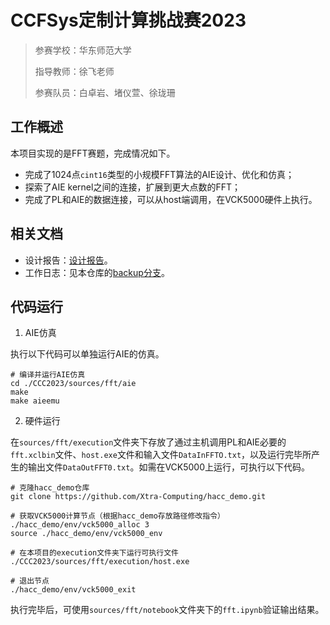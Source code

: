 # CCFSys定制计算挑战赛2023

> 参赛学校：华东师范大学
> 
> 指导教师：徐飞老师
> 
> 参赛队员：白卓岩、堵仪萱、徐珑珊

## 工作概述

本项目实现的是FFT赛题，完成情况如下。

- 完成了1024点`cint16`类型的小规模FFT算法的AIE设计、优化和仿真；
- 探索了AIE kernel之间的连接，扩展到更大点数的FFT；
- 完成了PL和AIE的数据连接，可以从host端调用，在VCK5000硬件上执行。

## 相关文档
- 设计报告：[设计报告](https://github.com/abuqiqi/CCC2023/blob/main/%E8%AE%BE%E8%AE%A1%E6%8A%A5%E5%91%8A.pdf)。
- 工作日志：见本仓库的[backup分支](https://github.com/abuqiqi/CCC2023/tree/backup)。

## 代码运行
1. AIE仿真

执行以下代码可以单独运行AIE的仿真。

```shell
# 编译并运行AIE仿真
cd ./CCC2023/sources/fft/aie
make
make aieemu
```

2. 硬件运行

在`sources/fft/execution`文件夹下存放了通过主机调用PL和AIE必要的`fft.xclbin`文件、`host.exe`文件和输入文件`DataInFFTO.txt`，以及运行完毕所产生的输出文件`DataOutFFT0.txt`。如需在VCK5000上运行，可执行以下代码。

```shell
# 克隆hacc_demo仓库
git clone https://github.com/Xtra-Computing/hacc_demo.git

# 获取VCK5000计算节点（根据hacc_demo存放路径修改指令）
./hacc_demo/env/vck5000_alloc 3
source ./hacc_demo/env/vck5000_env

# 在本项目的execution文件夹下运行可执行文件
./CCC2023/sources/fft/execution/host.exe

# 退出节点
./hacc_demo/env/vck5000_exit
```

执行完毕后，可使用`sources/fft/notebook`文件夹下的`fft.ipynb`验证输出结果。
